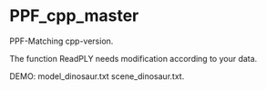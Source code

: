 # PPF_cpp_master

PPF-Matching cpp-version.

The function ReadPLY needs modification according to your data.

DEMO: model_dinosaur.txt 
      scene_dinosaur.txt.

